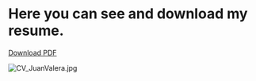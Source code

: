 # Here you can see and download my resume.

[Download PDF](CV_JuanValera.pdf)

![CV_JuanValera.jpg](/assets/CV_JuanValera.png)
